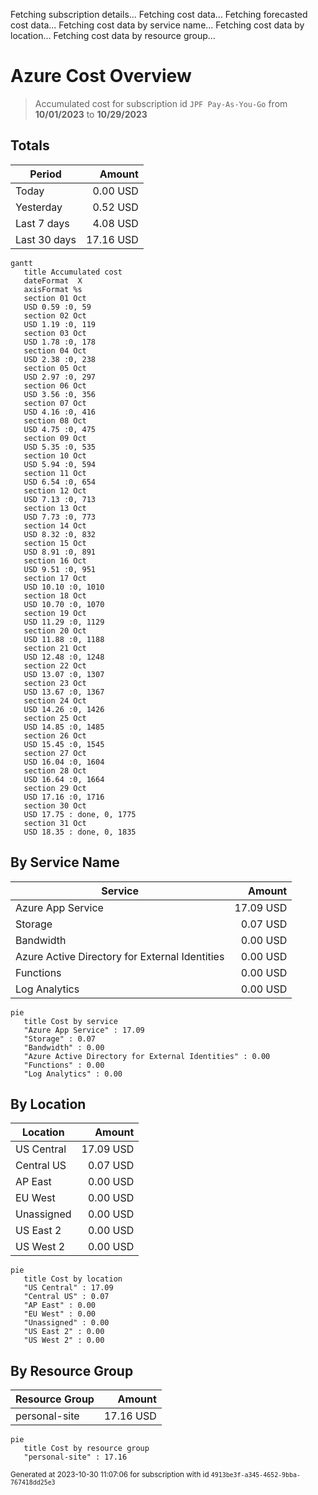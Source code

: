 Fetching subscription details...
Fetching cost data...
Fetching forecasted cost data...
Fetching cost data by service name...
Fetching cost data by location...
Fetching cost data by resource group...
# Azure Cost Overview

> Accumulated cost for subscription id `JPF Pay-As-You-Go` from **10/01/2023** to **10/29/2023**

## Totals

|Period|Amount|
|---|---:|
|Today|0.00 USD|
|Yesterday|0.52 USD|
|Last 7 days|4.08 USD|
|Last 30 days|17.16 USD|

```mermaid
gantt
   title Accumulated cost
   dateFormat  X
   axisFormat %s
   section 01 Oct
   USD 0.59 :0, 59
   section 02 Oct
   USD 1.19 :0, 119
   section 03 Oct
   USD 1.78 :0, 178
   section 04 Oct
   USD 2.38 :0, 238
   section 05 Oct
   USD 2.97 :0, 297
   section 06 Oct
   USD 3.56 :0, 356
   section 07 Oct
   USD 4.16 :0, 416
   section 08 Oct
   USD 4.75 :0, 475
   section 09 Oct
   USD 5.35 :0, 535
   section 10 Oct
   USD 5.94 :0, 594
   section 11 Oct
   USD 6.54 :0, 654
   section 12 Oct
   USD 7.13 :0, 713
   section 13 Oct
   USD 7.73 :0, 773
   section 14 Oct
   USD 8.32 :0, 832
   section 15 Oct
   USD 8.91 :0, 891
   section 16 Oct
   USD 9.51 :0, 951
   section 17 Oct
   USD 10.10 :0, 1010
   section 18 Oct
   USD 10.70 :0, 1070
   section 19 Oct
   USD 11.29 :0, 1129
   section 20 Oct
   USD 11.88 :0, 1188
   section 21 Oct
   USD 12.48 :0, 1248
   section 22 Oct
   USD 13.07 :0, 1307
   section 23 Oct
   USD 13.67 :0, 1367
   section 24 Oct
   USD 14.26 :0, 1426
   section 25 Oct
   USD 14.85 :0, 1485
   section 26 Oct
   USD 15.45 :0, 1545
   section 27 Oct
   USD 16.04 :0, 1604
   section 28 Oct
   USD 16.64 :0, 1664
   section 29 Oct
   USD 17.16 :0, 1716
   section 30 Oct
   USD 17.75 : done, 0, 1775
   section 31 Oct
   USD 18.35 : done, 0, 1835
```

## By Service Name

|Service|Amount|
|---|---:|
|Azure App Service|17.09 USD|
|Storage|0.07 USD|
|Bandwidth|0.00 USD|
|Azure Active Directory for External Identities|0.00 USD|
|Functions|0.00 USD|
|Log Analytics|0.00 USD|

```mermaid
pie
   title Cost by service
   "Azure App Service" : 17.09
   "Storage" : 0.07
   "Bandwidth" : 0.00
   "Azure Active Directory for External Identities" : 0.00
   "Functions" : 0.00
   "Log Analytics" : 0.00
```

## By Location

|Location|Amount|
|---|---:|
|US Central|17.09 USD|
|Central US|0.07 USD|
|AP East|0.00 USD|
|EU West|0.00 USD|
|Unassigned|0.00 USD|
|US East 2|0.00 USD|
|US West 2|0.00 USD|

```mermaid
pie
   title Cost by location
   "US Central" : 17.09
   "Central US" : 0.07
   "AP East" : 0.00
   "EU West" : 0.00
   "Unassigned" : 0.00
   "US East 2" : 0.00
   "US West 2" : 0.00
```

## By Resource Group

|Resource Group|Amount|
|---|---:|
|personal-site|17.16 USD|

```mermaid
pie
   title Cost by resource group
   "personal-site" : 17.16
```

<sup>Generated at 2023-10-30 11:07:06 for subscription with id `4913be3f-a345-4652-9bba-767418dd25e3`</sup>
